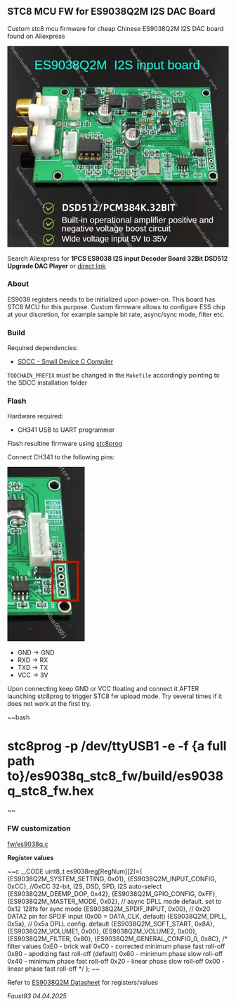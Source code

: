 ## STC8 MCU FW for ES9038Q2M I2S DAC Board

Custom stc8 mcu firmware for cheap Chinese ES9038Q2M I2S DAC board found on Aliexpress

![](img/es_dac.jpg)

Search Aliexpress for **1PCS ES9038 I2S input Decoder Board 32Bit DSD512 Upgrade DAC Player** or [direct link](https://www.aliexpress.com/item/1005007245315892.html)

### About

ES9038 registers needs to be initialized upon power-on. This board has STC8 MCU for this purpose. Custom firmware allows to configure ESS chip at your discretion, for example sample bit rate, async/sync mode, filter etc.

### Build

Required dependencies:

- [SDCC - Small Device C Compiler](https://sdcc.sourceforge.net/)

`TOOCHAIN_PREFIX` must be changed in the `Makefile` accordingly pointing to the SDCC installation folder

### Flash

Hardware required:

- CH341 USB to UART programmer

Flash resultine firmware using [stc8prog](https://github.com/IOsetting/stc8prog.git)

Connect CH341 to the following pins:

![](img/es_dac_uart_pins.jpg)

- GND -> GND
- RXD -> RX
- TXD -> TX
- VCC -> 3V

Upon connecting keep GND or VCC floating and connect it AFTER launching stc8prog to trigger STC8 fw upload mode. Try several times if it does not work at the first try.

~~bash
# stc8prog -p /dev/ttyUSB1 -e -f {a full path to}/es9038q_stc8_fw/build/es9038q_stc8_fw.hex
~~

### FW customization

[fw/es9038q.c](fw/es9038q.c)

**Register values**

~~c
__CODE uint8_t es9038reg[RegNum][2]={
    {ES9038Q2M_SYSTEM_SETTING, 0x01},
    {ES9038Q2M_INPUT_CONFIG, 0xCC}, //0xCC 32-bit, I2S, DSD, SPD, I2S auto-select
    {ES9038Q2M_DEEMP_DOP, 0x42},
    {ES9038Q2M_GPIO_CONFIG, 0xFF},
    {ES9038Q2M_MASTER_MODE, 0x02}, // async DPLL mode default. set to 0x12 128fs for sync mode
    {ES9038Q2M_SPDIF_INPUT, 0x00}, // 0x20 DATA2 pin for SPDIF input (0x00 = DATA_CLK, default)
    {ES9038Q2M_DPLL, 0x5a}, // 0x5a DPLL config. default
    {ES9038Q2M_SOFT_START, 0x8A},
    {ES9038Q2M_VOLUME1, 0x00},
    {ES9038Q2M_VOLUME2, 0x00},
    {ES9038Q2M_FILTER, 0x80},
    {ES9038Q2M_GENERAL_CONFIG_0, 0x8C},
/* filter values
    0xE0 - brick wall
    0xC0 - corrected minimum phase fast roll-off
    0x80 - apodizing fast roll-off (default)
    0x60 - minimum phase slow roll-off
    0x40 - minimum phase fast roll-off
    0x20 - linear phase slow roll-off
    0x00 - linear phase fast roll-off
*/
};
~~

Refer to [ES9038Q2M Datasheet](https://manuals.lddb.com/DACs/ESS/ES9038Q2M.pdf) for registers/values

*Faust93 04.04.2025*

